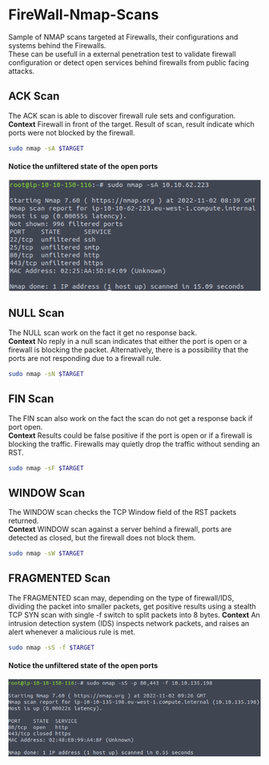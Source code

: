 # FireWall-Nmap-Scans
Sample of NMAP scans targeted at Firewalls, their configurations and systems behind the Firewalls.  
These can be usefull in a external penetration test to validate firewall configuration or detect open services behind firewalls from public facing attacks.  

## ACK Scan

The ACK scan is able to discover firewall rule sets and configuration.  
**Context** Firewall in front of the target. Result of scan, result indicate which ports were not blocked by the firewall. 

```bash
sudo nmap -sA $TARGET
```

#### Notice the unfiltered state of the open ports
![NMAP ACK Scan](firewall-ACT-scan.png)

## NULL Scan

The NULL scan work on the fact it get no response back.  
**Context** No reply in a null scan indicates that either the port is open or a firewall is blocking the packet. Alternatively, there is a possibility that the ports are not responding due to a firewall rule.

```bash
sudo nmap -sN $TARGET
```

## FIN Scan

The FIN scan also work on the fact the scan do not get a response back if port open.  
**Context** Results could be false positive if the port is open or if a firewall is blocking the traffic. Firewalls may quietly drop the traffic without sending an RST.

```bash
sudo nmap -sF $TARGET
```

## WINDOW Scan

The WINDOW scan checks the TCP Window field of the RST packets returned.  
**Context** WINDOW scan against a server behind a firewall, ports are detected as closed, but the firewall does not block them.

```bash
sudo nmap -sW $TARGET
```

## FRAGMENTED Scan

The FRAGMENTED scan may, depending on the type of firewall/IDS, dividing the packet into smaller packets, get positive results using a stealth TCP SYN scan with single -f switch to split packets into 8 bytes. 
**Context** An intrusion detection system (IDS) inspects network packets, and raises an alert whenever a malicious rule is met.  

```bash
sudo nmap -sS -f $TARGET
```

#### Notice the unfiltered state of the open ports
![NMAP FRAGMENTED Scan](firewall-IDS-fragment-scan.png)


